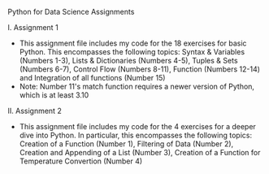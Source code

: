 Python for Data Science Assignments

I. Assignment 1
- This assignment file includes my code for the 18 exercises for basic Python. This encompasses the following topics: Syntax & Variables (Numbers 1-3), Lists & Dictionaries (Numbers 4-5), Tuples & Sets (Numbers 6-7), Control Flow (Numbers 8-11), Function (Numbers 12-14) and Integration of all functions (Number 15)
- Note: Number 11's match function requires a newer version of Python, which is at least 3.10

II. Assignment 2
- This assignment file includes my code for the 4 exercises for a deeper dive into Python. In particular, this encompasses the following topics: Creation of a Function (Number 1), Filtering of Data (Number 2), Creation and Appending of a List (Number 3), Creation of a Function for Temperature Convertion (Number 4)

